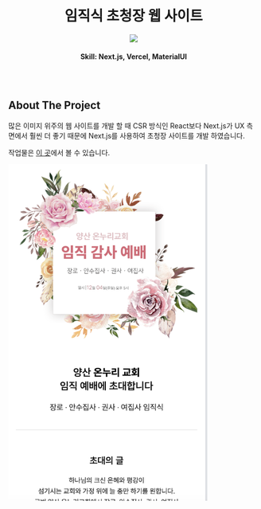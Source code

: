 <br />
<div align="center">
    

  <h1 align="center">임직식 초청장 웹 사이트</h3>

  <p align="center">
    <img src="https://skillicons.dev/icons?i=nextjs,vercel,materialui">
    <br />
    <br />
    <strong>Skill: Next.js, Vercel, MaterialUI	</strong>
    
  </p>
</div>

<br/>
<br/>

## About The Project

많은 이미지 위주의 웹 사이트를 개발 할 때 CSR  방식인 React보다 Next.js가 UX 측면에서 훨씬 더 좋기 때문에 Next.js를 사용하여 초청장 사이트를 개발 하였습니다.

작업물은 [이 곳](https://onnuri.vercel.app/)에서 볼 수 있습니다.


<img src='readme_image/ui_image.png' width="400px">